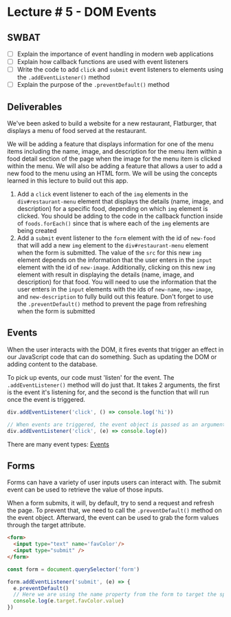 # Lecture # 5 - DOM Events
## SWBAT
- [ ] Explain the importance of event handling in modern web applications
- [ ] Explain how callback functions are used with event listeners
- [ ] Write the code to add `click` and `submit` event listeners to elements using the `.addEventListener()` method
- [ ] Explain the purpose of the `.preventDefault()` method

## Deliverables
We've been asked to build a website for a new restaurant, Flatburger, that displays a menu of food served at the restaurant.

We will be adding a feature that displays information for one of the menu items including the name, image, and description for the menu item within a food detail section of the page when the image for the menu item is clicked within the menu. We will also be adding a feature that allows a user to add a new food to the menu using an HTML form. We will be using the concepts learned in this lecture to build out this app.

1. Add a `click` event listener to each of the `img` elements in the `div#restaurant-menu` element that displays the details (name, image, and description) for a specific food, depending on which `img` element is clicked. You should be adding to the code in the callback function inside of `foods.forEach()` since that is where each of the `img` elements are being created
2. Add a `submit` event listener to the `form` element with the id of `new-food` that will add a new `img` element to the `div#restaurant-menu` element when the form is submitted. The value of the `src` for this new `img` element depends on the information that the user enters in the `input` element with the id of `new-image`. Additionally, clicking on this new `img` element with result in displaying the details (name, image, and description) for that food. You will need to use the information that the user enters in the `input` elements with the ids of `new-name`, `new-image`, and `new-description` to fully build out this feature. Don't forget to use the `.preventDefault()` method to prevent the page from refreshing when the form is submitted


## Events
When the user interacts with the DOM, it fires events that trigger an effect in our JavaScript code that can do something. Such as updating the DOM or adding content to the database. 

To pick up events, our code must 'listen' for the event. The `.addEventListener()` method will do just that. It takes 2 arguments, the first is the event it's listening for, and the second is the function that will run once the event is triggered.

``` javascript
div.addEventListener('click', () => console.log('hi'))

// When events are triggered, the event object is passed as an argument to the event handler function (the callback passed as the second arg to addEventListener)
div.addEventListener('click', (e) => console.log(e))

```

There are many event types: [Events](https://developer.mozilla.org/en-US/docs/Web/Events)


## Forms
Forms can have a variety of user inputs users can interact with.
The submit event can be used to retrieve the value of those inputs. 

When a form submits, it will, by default, try to send a request and refresh the page. To prevent that, we need to call the `.preventDefault()` method on the event object. Afterward, the event can be used to grab the form values through the target attribute.

``` html
<form>
  <input type="text" name='favColor'/>
  <input type="submit" />
</form>
```

``` javascript
const form = document.querySelector('form')

form.addEventListener('submit', (e) => {
  e.preventDefault()
  // Here we are using the name property from the form to target the specific input.
  console.log(e.target.favColor.value)
})
```
